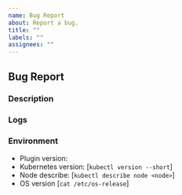 ```yaml
---
name: Bug Report
about: Report a bug.
title: ""
labels: ""
assignees: ""
---
```


## Bug Report

### Description

### Logs

### Environment

- Plugin version:
- Kubernetes version: [`kubectl version --short`]
- Node describe: [`kubectl describe node <node>`]
- OS version [`cat /etc/os-release`]
